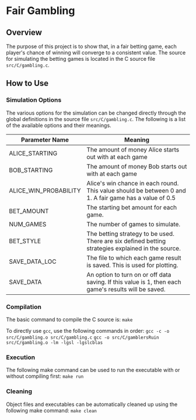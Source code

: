 # Fair Gambling
## Overview
The purpose of this project is to show that, in a fair betting game, each player's chance of winning will converge to a consistent value. The source for simulating the betting games is located in the C source file `src/C/gambling.c`.

## How to Use
### Simulation Options
The various options for the simulation can be changed directly through the global definitions in the source file `src/C/gambling.c`. The following is a list of the available options and their meanings.

| Parameter Name        | Meaning                                                                                                |
| --------------------- | ------------------------------------------------------------------------------------------------------ |
| ALICE_STARTING        | The amount of money Alice starts out with at each game                                                 |
| BOB_STARTING          | The amount of money Bob starts out with at each game                                                   |
| ALICE_WIN_PROBABILITY | Alice's win chance in each round. This value should be between 0 and 1. A fair game has a value of 0.5 |
| BET_AMOUNT            | The starting bet amount for each game.                                                                 |
| NUM_GAMES             | The number of games to simulate.                                                                       |
| BET_STYLE             | The betting strategy to be used. There are six defined betting strategies explained in the source.     |
| SAVE_DATA_LOC         | The file to which each game result is saved. This is used for plotting.                                |
| SAVE_DATA             | An option to turn on or off data saving. If this value is 1, then each game's results will be saved.   |

### Compilation
The basic command to compile the C source is:
`make`

To directly use `gcc`, use the following commands in order:
`gcc -c -o src/C/gambling.o src/C/gambling.c`
`gcc -o src/C/gamblersRuin src/C/gambling.o -lm -lgsl -lgslcblas`

### Execution
The following make command can be used to run the executable with or without compiling first:
`make run`

### Cleaning
Object files and executables can be automatically cleaned up using the following make command:
`make clean`
